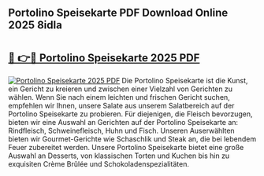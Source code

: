 ## Portolino Speisekarte PDF Download Online 2025 8idla

# <h2><a href="http://gc5e06j.nevu.top/?p=Portolino+Speisekarte">🔗 👉🔴 Portolino Speisekarte 2025 PDF</a></h2>

[![Portolino Speisekarte 2025 PDF](https://i.imgur.com/dBaPXMq.png)](http://gc5e06j.nevu.top/?p=Portolino+Speisekarte)
Die Portolino Speisekarte ist die Kunst, ein Gericht zu kreieren und zwischen einer Vielzahl von Gerichten zu wählen. Wenn Sie nach einem leichten und frischen Gericht suchen, empfehlen wir Ihnen, unsere Salate aus unserem Salatbereich auf der Portolino Speisekarte zu probieren. Für diejenigen, die Fleisch bevorzugen, bieten wir eine Auswahl an Gerichten auf der Portolino Speisekarte an: Rindfleisch, Schweinefleisch, Huhn und Fisch. Unseren Auserwählten bieten wir Gourmet-Gerichte wie Schaschlik und Steak an, die bei lebendem Feuer zubereitet werden. Unsere Portolino Speisekarte bietet eine große Auswahl an Desserts, von klassischen Torten und Kuchen bis hin zu exquisiten Crème Brûlée und Schokoladenspezialitäten.
